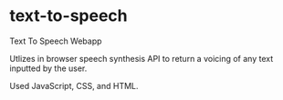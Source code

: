 # text-to-speech
Text To Speech Webapp

Utlizes in browser speech synthesis API to return a voicing of any text inputted by the user.

Used JavaScript, CSS, and HTML.
